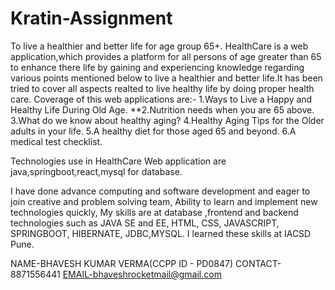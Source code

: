 # Kratin-Assignment
To live a healthier and better life for age group 65+.
HealthCare is a web application,which provides a platform for all persons of age greater than 65 to enhance there life by gaining and experiencing knowledge regarding various points mentioned below to live a healthier and better life.It has been tried to cover all aspects realted to live healthy life by doing proper health care.
Coverage of this web applications are:-
1.Ways to Live a Happy and Healthy Life During Old Age.
**2.Nutrition needs when you are 65 above.
3.What do we know about healthy aging?
4.Healthy Aging Tips for the Older adults in your life.
5.A healthy diet for those aged 65 and beyond.
6.A medical test checklist.

Technologies use in HealthCare Web application are java,springboot,react,mysql for database.

I have done advance computing and software development and eager to join creative and problem solving team, Ability to learn and implement new technologies quickly, My skills are at database ,frontend and backend technologies such as JAVA SE and EE, HTML, CSS, JAVASCRIPT, SPRINGBOOT, HIBERNATE, JDBC,MYSQL. I learned these skills at IACSD Pune.

NAME-BHAVESH KUMAR VERMA(CCPP ID - PD0847)
CONTACT-8871556441
EMAIL-bhaveshrocketmail@gmail.com

